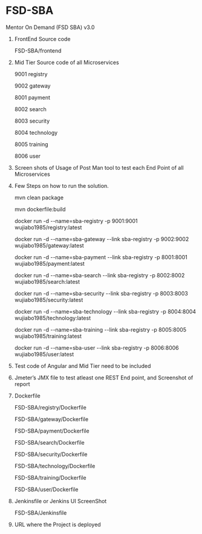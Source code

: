 # FSD-SBA
Mentor On Demand (FSD SBA) v3.0


1. FrontEnd Source code

    FSD-SBA/frontend

2. Mid Tier Source code of all Microservices

    9001    registry

    9002    gateway

    8001    payment

    8002    search

    8003    security

    8004    technology

    8005    training

    8006    user

3. Screen shots of Usage of Post Man tool to test each End Point of all Microservices
4. Few Steps on how to run the solution.

    mvn clean package

    mvn dockerfile:build
    
    docker run -d --name=sba-registry -p 9001:9001 wujiabo1985/registry:latest
    
    docker run -d --name=sba-gateway --link sba-registry -p 9002:9002 wujiabo1985/gateway:latest
    
    docker run -d --name=sba-payment --link sba-registry -p 8001:8001 wujiabo1985/payment:latest
    
    docker run -d --name=sba-search --link sba-registry -p 8002:8002 wujiabo1985/search:latest
    
    docker run -d --name=sba-security --link sba-registry -p 8003:8003 wujiabo1985/security:latest
    
    docker run -d --name=sba-technology --link sba-registry -p 8004:8004 wujiabo1985/technology:latest
    
    docker run -d --name=sba-training --link sba-registry -p 8005:8005 wujiabo1985/training:latest
    
    docker run -d --name=sba-user --link sba-registry -p 8006:8006 wujiabo1985/user:latest

5. Test code of Angular and Mid Tier need to be included
6. Jmeter’s JMX file to test atleast one REST End point, and Screenshot of report
7. Dockerfile

    FSD-SBA/registry/Dockerfile

    FSD-SBA/gateway/Dockerfile

    FSD-SBA/payment/Dockerfile

    FSD-SBA/search/Dockerfile

    FSD-SBA/security/Dockerfile

    FSD-SBA/technology/Dockerfile

    FSD-SBA/training/Dockerfile

    FSD-SBA/user/Dockerfile

8. Jenkinsfile or Jenkins UI ScreenShot

    FSD-SBA/Jenkinsfile

9. URL where the Project is deployed

